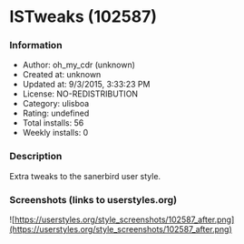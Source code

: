 # ISTweaks (102587)

### Information
- Author: oh_my_cdr (unknown)
- Created at: unknown
- Updated at: 9/3/2015, 3:33:23 PM
- License: NO-REDISTRIBUTION
- Category: ulisboa
- Rating: undefined
- Total installs: 56
- Weekly installs: 0


### Description
Extra tweaks to the sanerbird user style.


### Screenshots (links to userstyles.org)
![https://userstyles.org/style_screenshots/102587_after.png](https://userstyles.org/style_screenshots/102587_after.png)


